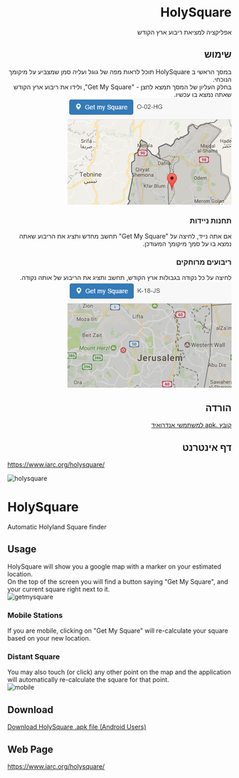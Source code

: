 <meta property="og:image" content="https://raw.githubusercontent.com/4Z1KD/HolyLogger/master/Images/HolyLogger.png" />

<div style="direction:rtl; text-align:right">
<h1> HolySquare</h1>
אפליקציה למציאת ריבוע ארץ הקודש<br>

<h2> שימוש</h2>
במסך הראשי ב HolySquare תוכל לראות מפה של גוגל ועליה סמן שמצביע על מיקומך הנוכחי.<br>
בחלק העליון של המסך תמצא לחצן - "Get My Square", ולידו את ריבוע ארץ הקודש שאתה נמצא בו עכשיו.<br>
<img src='https://raw.githubusercontent.com/4Z1KD/HolySquare/master/GetMySquare.PNG'>

<h3> תחנות ניידות</h3>
אם אתה נייד, לחיצה על "Get My Square" תחשב מחדש ותציג את הריבוע שאתה נמצא בו על סמך מיקומך המעודכן.

<h3> ריבועים מרוחקים</h3>
לחיצה על כל נקודה בגבולות ארץ הקודש, תחשב ותציג את הריבוע של אותה נקודה.<br>
<img src='https://raw.githubusercontent.com/4Z1KD/HolySquare/master/Mobile.PNG'>

<h2> הורדה</h2>
<a href="https://github.com/4Z1KD/HolySquare/raw/master/HolySquare.apk" target="_blank">קובץ .apk למשתמשי אנדרואיד</a>

<h2> דף אינטרנט</h2>
<div style="direction:ltr; text-align:left"> <a href="https://www.iarc.org/holysquare/" target="_blank">https://www.iarc.org/holysquare/</a></div>
</div>

![holysquare](https://cloud.githubusercontent.com/assets/24712835/22521217/fc7501c4-e8bf-11e6-8be3-4bd45ca5d98e.PNG)

# HolySquare
Automatic Holyland Square finder<br>

## Usage
HolySquare will show you a google map with a marker on your estimated location.<br>
On the top of the screen you will find a button saying "Get My Square", and your current square right next to it.<br>
![getmysquare](https://cloud.githubusercontent.com/assets/24712835/24194611/62a4f3cc-0eff-11e7-810e-cc20b31e30ec.PNG)

### Mobile Stations
If you are mobile, clicking on "Get My Square" will re-calculate your square based on your new location.<br>

### Distant Square
You may also touch (or click) any other point on the map and the application will automatically re-calculate the square for that point.<br>
![mobile](https://cloud.githubusercontent.com/assets/24712835/24195511/b5d830b0-0f02-11e7-8e82-a7fa6f904630.PNG)

## Download
<a href="https://github.com/4Z1KD/HolySquare/raw/master/HolySquare.apk" target="_blank">Download HolySquare .apk file (Android Users)</a>

## Web Page
<a href="https://www.iarc.org/holysquare/" target="_blank">https://www.iarc.org/holysquare/</a>
